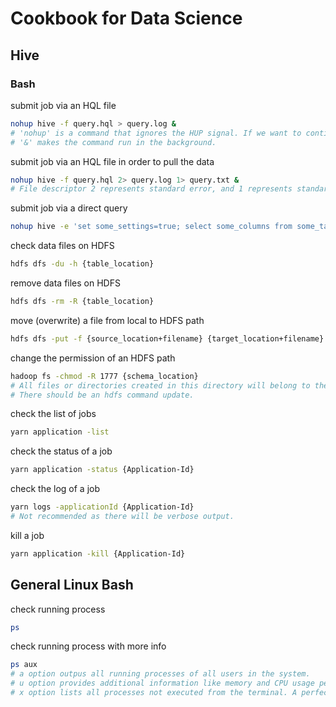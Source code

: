 # Cookbook for Data Science
## Hive
### Bash
submit job via an HQL file
```bash
nohup hive -f query.hql > query.log &
# 'nohup' is a command that ignores the HUP signal. If we want to continue running the process even after logout or disconnection from the current shell, we can use nohup command. 
# '&' makes the command run in the background.  
```
submit job via an HQL file in order to pull the data
```bash
nohup hive -f query.hql 2> query.log 1> query.txt &
# File descriptor 2 represents standard error, and 1 represents standard output. 
```
submit job via a direct query
```bash
nohup hive -e 'set some_settings=true; select some_columns from some_tables;' > query.log &
```
check data files on HDFS
```bash
hdfs dfs -du -h {table_location}
```
remove data files on HDFS
```bash
hdfs dfs -rm -R {table_location}
```
move (overwrite) a file from local to HDFS path
```bash
hdfs dfs -put -f {source_location+filename} {target_location+filename}
```
change the permission of an HDFS path
```bash
hadoop fs -chmod -R 1777 {schema_location}
# All files or directories created in this directory will belong to the group that owns the directory. 
# There should be an hdfs command update. 
```
check the list of jobs
```bash
yarn application -list
```
check the status of a job
```bash
yarn application -status {Application-Id}
```
check the log of a job
```bash
yarn logs -applicationId {Application-Id}
# Not recommended as there will be verbose output. 
```
kill a job
```bash
yarn application -kill {Application-Id}
```

## General Linux Bash
check running process
```bash
ps
```
check running process with more info
```bash
ps aux
# a option outpus all running processes of all users in the system. 
# u option provides additional information like memory and CPU usage percentage, the process state code, and the owner of the processes. 
# x option lists all processes not executed from the terminal. A perfect example of this are daemons, which are system-related processes that run in the background when the system is booted up. 
```
